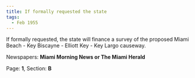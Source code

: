 ```yaml
---  
title: If formally requested the state  
tags:  
  - Feb 1955  
---  
```

  
If formally requested, the state will finance a survey of the proposed Miami Beach - Key Biscayne - Elliott Key - Key Largo causeway.  
  
Newspapers: **Miami Morning News or The Miami Herald**  
  
Page: **1**, Section: **B** 
